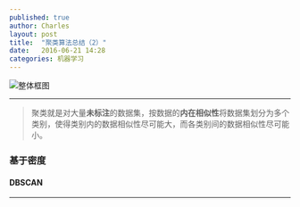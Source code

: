 ```yaml
---
published: true
author: Charles
layout: post
title:  "聚类算法总结（2）"
date:   2016-06-21 14:28
categories: 机器学习
---
```


![整体框图][1]

---

> 聚类就是对大量**未标注**的数据集，按数据的**内在相似性**将数据集划分为多个类别，使得类别内的数据相似性尽可能大，而各类别间的数据相似性尽可能小。

### 基于密度

#### DBSCAN



---

[1]:http://7xjbdi.com1.z0.glb.clouddn.com/%E8%81%9A%E7%B1%BB%E7%AE%97%E6%B3%95.png


[^1]: [聚类方法](https://www.zybuluo.com/frank-shaw/note/117235)
[^2]: [聚类算法初探（五）DBSCAN](http://blog.csdn.net/itplus/article/details/10088625)
[^3]: [K-means聚类算法](http://www.cnblogs.com/jerrylead/archive/2011/04/06/2006910.html)

